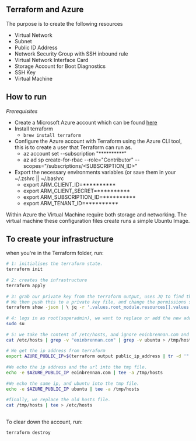 ## Terraform and Azure
 
The purpose is to create the following resources 
 - Virtual Network
 - Subnet
 - Public ID Address
 - Network Security Group with SSH inbound rule
 - Virtual Network Interface Card
 -  Storage Account for Boot Diagnostics
 - SSH Key
 - Virtual Machine
 
## How to run 
 
 *Prerequisites*
- Create a Microsoft Azure account which can be found [here](https://portal.azure.com/#home) 
- Install terraform 
	- `brew install terraform`
- Configure the Azure account with Terraform using the Azure CLI tool, this is to create a user that Terraform can run as. 
	- az account set --subscription "**********"
	- az ad sp create-for-rbac --role="Contributor" --scopes="/subscriptions/<SUBSCRIPTION_ID>"
- Export the necessary environments variables (or save them in your ~/.zshrc || ~/.bashrc
    - export ARM_CLIENT_ID=**********
    - export ARM_CLIENT_SECRET=**********
    - export ARM_SUBSCRIPTION_ID=**********
    - export ARM_TENANT_ID=**********
 
Within Azure the Virtual Machine require both storage and networking. The virtual machine these configuration files create runs a simple Ubuntu Image. 
 
 
## To create your infrastructure
when you're in the Terraform folder, run: 
```bash
# 1: initialises the terraform state. 
terraform init
 
# 2: creates the infrastructure
terraform apply
 
# 3: grab our private key from the terraform output, uses JQ to find the field. 
# We then push this to a private key file, and change the permissions so ansible doesn't give out. 
terraform show -json | \ jq -r '.values.root_module.resources[].values | select(.private_key_pem) |.private_key_pem' \ > ~/.ssh/terraform_private_key.pem && sudo chmod 600 ~/.ssh/terraform_private_key.pem
 
# 4: logs in as root(superadmin), we want to replace or add the new addresses for eoinbrennan.com and the ubuntu box
sudo su
 
# 5: we take the content of /etc/hosts, and ignore eoinbrennan.com and ubuntu. 
cat /etc/hosts | grep -v "eoinbrennan.com" | grep -v ubuntu > /tmp/hosts
 
# We get the ip address from terraform
export AZURE_PUBLIC_IP=$(terraform output public_ip_address | tr -d '"')
 
#We echo the ip address and the url into the tmp file.
echo -e $AZURE_PUBLIC_IP eoinbrennan.com | tee -a /tmp/hosts
 
#We echo the same ip, and ubuntu into the tmp file.
echo -e $AZURE_PUBLIC_IP ubuntu | tee -a /tmp/hosts
 
#finally, we replace the old hosts file. 
cat /tmp/hosts | tee > /etc/hosts
 
``` 
 
To clear down the account, run: 
 
    terraform destroy
